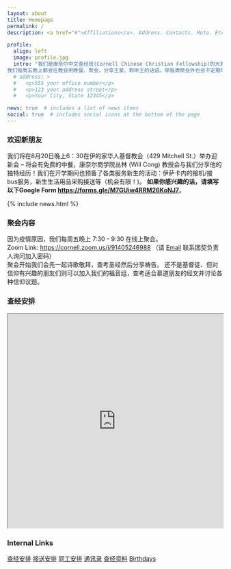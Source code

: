 ```yaml
---
layout: about
title: Homepage
permalink: /
description: <a href="#">Affiliations</a>. Address. Contacts. Moto. Etc.

profile:
  align: left
  image: profile.jpg
  intro: "我们是康奈尔中文查经班(Cornell Chinese Christian Fellowship)的大家庭！
我们每周五晚上都会在教会用晚餐、聚会，分享主爱、聆听主的话语。除每周聚会外也会不定期举办各种活动。诚挚欢迎基督徒或是对信仰有兴趣的朋友加入我们的行列！"
  # address: >
  #   <p>555 your office number</p>
  #   <p>123 your address street</p>
  #   <p>Your City, State 12345</p>

news: true  # includes a list of news items
social: true  # includes social icons at the bottom of the page
---
```

<div class="content-block" id="intro">
<h3>欢迎新朋友</h3>
我们将在8月20日晚上6：30在伊的家华人基督教会（429 Mitchell St.）举办迎新会 – 将会有免费的中餐，康奈尔商学院丛林 (Will Cong) 教授会与我们分享他的独特经历！我们在开学期间也预备了各类服务新生的活动：伊萨卡内的接机/接bus服务，新生生活用品采购接送等（机会有限！)。
<strong>如果你感兴趣的话，请填写以下Google Form <a href="https://forms.gle/M7GUiw4RRM26KoNJ7">https://forms.gle/M7GUiw4RRM26KoNJ7</a></strong>。
</div>

{% include news.html %}

<div class="content-block" id="intro">
<h3>聚会内容</h3>
因为疫情原因，我们每周五晚上 7:30 - 9:30 在线上聚会。<br>
Zoom Link: <a href="https://cornell.zoom.us/j/91405246988">https://cornell.zoom.us/j/91405246988</a> （请 <a href="mailto:{{ site.email | encode_email }}">Email</a> 联系团契负责人询问加入密码）<br>
聚会开始我们会先一起诗歌敬拜，查考圣经然后分享祷告。
还不是基督徒、但对信仰有兴趣的朋友们则可以加入我们的福音组，查考适合慕道朋友的经文并讨论各种信仰议题。
</div>

<div class="content-block" id="schedule">
  <h3>查经安排</h3>
<iframe src="https://docs.google.com/spreadsheets/d/e/2PACX-1vQA7XMJ3D6V6hkC6BhjqMK6WTiiDkZ7CUsbgtl1onSKulHsI55l4BF9ZNG0Oda3xKYeWE8X_0F9evC_/pubhtml?gid=1174420384&amp;single=true&amp;widget=true&amp;headers=false" width="100%" height="500px"></iframe>
</div>

<div class="content-block" id="links">
  <h3>Internal Links</h3>
  <div class="list-group">
    <a href="https://docs.google.com/spreadsheets/d/19zXQIHOSMguO0Z2KVGTINlm51CKcjGXQoLS9RZ3nuvE/edit#gid=509030448" target="_blank" class="list-group-item list-group-item-action">查经安排</a>
    <a href="https://docs.google.com/spreadsheets/d/1fTmJsCPD79zt0nIhrw1GFQkysZcQx0wy0W1yLiPdkGI/edit?usp=sharing" target="_blank" class="list-group-item list-group-item-action">接送安排</a>
    <a href="https://docs.google.com/spreadsheets/d/1t71xdCgtYfgdhqLPqmgqvWGuqXX15VhwdH8Q-psgOy4/edit?usp=sharing" target="_blank" class="list-group-item list-group-item-action">同工安排</a>
    <a href="https://docs.google.com/spreadsheets/d/17bAOvcNsK-pKnsjn-r7VfBZLXpGezmf6VGI0FiaTSDU/edit?usp=sharing" target="_blank" class="list-group-item list-group-item-action">通讯录</a>
    <a href="https://drive.google.com/drive/folders/1ZOJKiuUgddVg5ioOby4fk13mOHrmNCeF?usp=sharing" target="_blank" class="list-group-item list-group-item-action">查经资料</a>
    <a href="https://docs.google.com/spreadsheets/d/1gp4WJTGfYllaSiV3D0nyYIJ2bQ5VkLqedGyCnoN3mJQ/edit?usp=sharing" target="_blank" class="list-group-item list-group-item-action">Birthdays</a>
  </div>
</div>
